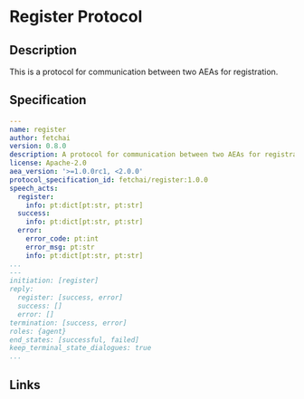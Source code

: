 # Register Protocol

## Description

This is a protocol for communication between two AEAs for registration.

## Specification

```yaml
---
name: register
author: fetchai
version: 0.8.0
description: A protocol for communication between two AEAs for registration.
license: Apache-2.0
aea_version: '>=1.0.0rc1, <2.0.0'
protocol_specification_id: fetchai/register:1.0.0
speech_acts:
  register:
    info: pt:dict[pt:str, pt:str]
  success:
    info: pt:dict[pt:str, pt:str]
  error:
    error_code: pt:int
    error_msg: pt:str
    info: pt:dict[pt:str, pt:str]
...
---
initiation: [register]
reply:
  register: [success, error]
  success: []
  error: []
termination: [success, error]
roles: {agent}
end_states: [successful, failed]
keep_terminal_state_dialogues: true
...
```

## Links
